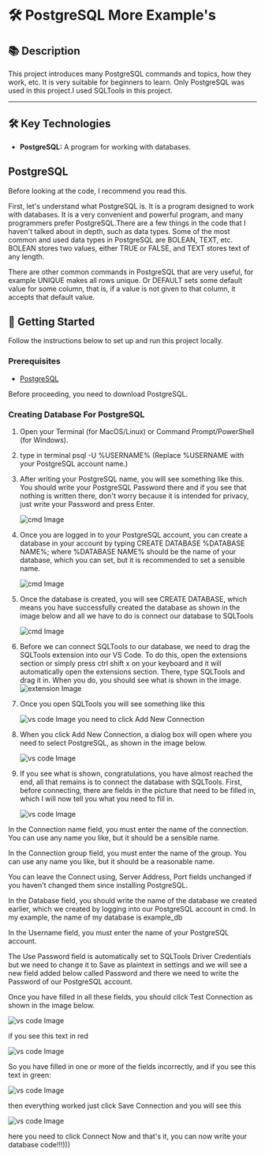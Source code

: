 # 🛠️ PostgreSQL More Example's

## 📚 Description 

This project introduces many PostgreSQL commands and topics, how they work, etc. It is very suitable for beginners to learn. Only PostgreSQL was used in this project.I used SQLTools in this project.

--- 

## 🛠️ Key Technologies

* **PostgreSQL:** A program for working with databases․

##  PostgreSQL

Before looking at the code, I recommend you read this.
 
First, let's understand what PostgreSQL is. It is a program designed to work with databases. It is a very convenient and powerful program, and many programmers prefer PostgreSQL.There are a few things in the code that I haven't talked about in depth, such as data types. Some of the most common and used data types in PostgreSQL are BOLEAN, TEXT, etc. BOLEAN stores two values, either TRUE or FALSE, and TEXT stores text of any length.

There are other common commands in PostgreSQL that are very useful, for example UNIQUE makes all rows unique. Or DEFAULT sets some default value for some column, that is, if a value is not given to that column, it accepts that default value.

## 🚀 Getting Started

Follow the instructions below to set up and run this project locally.

### Prerequisites
* [PostgreSQL](https://www.postgresql.org/)

Before proceeding, you need to download PostgreSQL.

### Creating Database For PostgreSQL

1. Open your Terminal (for MacOS/Linux) or Command Prompt/PowerShell (for Windows).

2. type in terminal psql -U %USERNAME% (Replace %USERNAME with your PostgreSQL account name.)

3. After writing your PostgreSQL name, you will see something like this. You should write your PostgreSQL Password there and if you see that nothing is written there, don't worry because it is intended for privacy, just write your Password and press Enter.

    ![cmd Image](sql_cmd_img.png)

4. Once you are logged in to your PostgreSQL account, you can create a database in your account by typing CREATE DATABASE %DATABASE NAME%; where %DATABASE NAME% should be the name of your database, which you can set, but it is recommended to set a sensible name.

    ![cmd Image](sql_cmd_post_img.png)

5. Once the database is created, you will see CREATE DATABASE, which means you have successfully created the database as shown in the image below and all we have to do is connect our database to SQLTools

    ![cmd Image](sql_cmd_database_img.png)

6. Before we can connect SQLTools to our database, we need to drag the SQLTools extension into our VS Code. To do this, open the extensions section or simply press ctrl shift x on your keyboard and it will automatically open the extensions section. There, type SQLTools and drag it in. When you do, you should see what is shown in the image.
    ![extension Image](sql_tools_image.png)

7. Once you open SQLTools you will see something like this
    
    ![vs code Image](sql_vscode_image.png)
   you need to click Add New Connection

8. When you click Add New Connection, a dialog box will open where you need to select PostgreSQL, as shown in the image below.

    ![vs code Image](sql_vscode_settings_image.png)

9. If you see what is shown, congratulations, you have almost reached the end, all that remains is to connect the database with SQLTools. First, before connecting, there are fields in the picture that need to be filled in, which I will now tell you what you need to fill in.

    ![vs code Image](sql_vscode_db_connect_image.png)

In the Connection name field, you must enter the name of the connection. You can use any name you like, but it should be a sensible name.

In the Connection group field, you must enter the name of the group. You can use any name you like, but it should be a reasonable name.

You can leave the Connect using, Server Address, Port fields unchanged if you haven't changed them since installing PostgreSQL.

In the Database field, you should write the name of the database we created earlier, which we created by logging into our PostgreSQL account in cmd. In my example, the name of my database is example_db

In the Username field, you must enter the name of your PostgreSQL account.

The Use Password field is automatically set to SQLTools Driver Credentials but we need to change it to Save as plaintext in settings and we will see a new field added below called Password and there we need to write the Password of our PostgreSQL account.

Once you have filled in all these fields, you should click Test Connection as shown in the image below.


![vs code Image](sql_vscode_tools_test_image.png)

if you see this text in red

![vs code Image](sql_vscode_error_image.png)

So you have filled in one or more of the fields incorrectly, and if you see this text in green:

![vs code Image](sql_vscode_correct_image.png)

then everything worked just click Save Connection and you will see this

![vs code Image](sql_vscode_connect_image.png)

here you need to click Connect Now and that's it, you can now write your database code!!!)))

